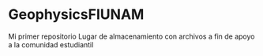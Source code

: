 # GeophysicsFIUNAM
Mi primer repositorio
Lugar de almacenamiento con archivos a fin de apoyo a la comunidad estudiantil
